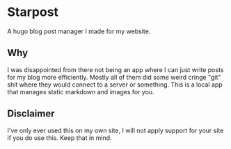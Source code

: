 # Starpost
A hugo blog post manager I made for my website.

## Why
I was disappointed from there not being an app where I can just write posts for my blog more efficiently. Mostly all of them did some weird cringe "git" shit where they would connect to a server or something. This is a local app that manages static markdown and images for you.

## Disclaimer

I've only ever used this on my own site, I will not apply support for your site if you do use this. Keep that in mind.